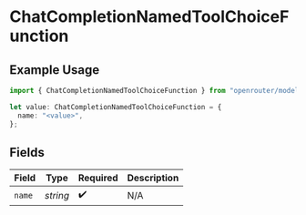 # ChatCompletionNamedToolChoiceFunction

## Example Usage

```typescript
import { ChatCompletionNamedToolChoiceFunction } from "openrouter/models";

let value: ChatCompletionNamedToolChoiceFunction = {
  name: "<value>",
};
```

## Fields

| Field              | Type               | Required           | Description        |
| ------------------ | ------------------ | ------------------ | ------------------ |
| `name`             | *string*           | :heavy_check_mark: | N/A                |